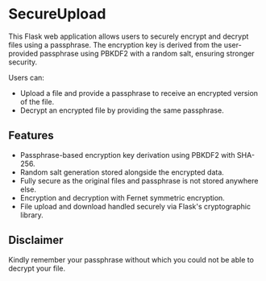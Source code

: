 # SecureUpload

This Flask web application allows users to securely encrypt and decrypt files using a passphrase. 
The encryption key is derived from the user-provided passphrase using PBKDF2 with a random salt, ensuring stronger security.

Users can:

- Upload a file and provide a passphrase to receive an encrypted version of the file.
- Decrypt an encrypted file by providing the same passphrase.

## Features

- Passphrase-based encryption key derivation using PBKDF2 with SHA-256.
- Random salt generation stored alongside the encrypted data.
- Fully secure as the original files and passphrase is not stored anywhere else.
- Encryption and decryption with Fernet symmetric encryption.
- File upload and download handled securely via Flask's cryptographic library.

## Disclaimer

Kindly remember your passphrase without which you could not be able to decrypt your file.
